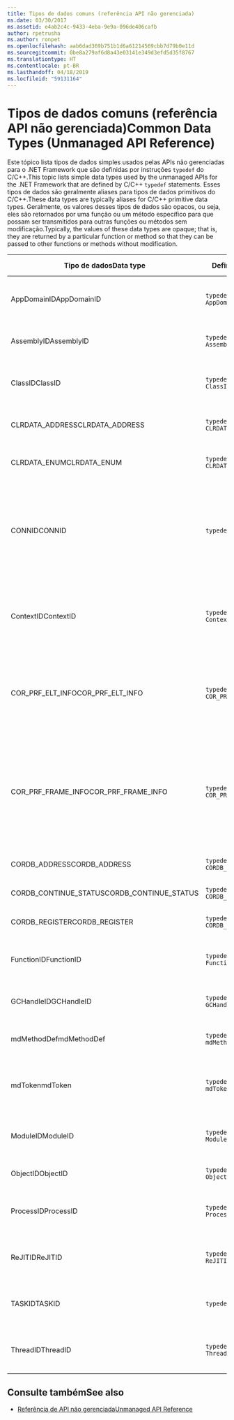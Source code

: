 ```yaml
---
title: Tipos de dados comuns (referência API não gerenciada)
ms.date: 03/30/2017
ms.assetid: e4ab2c4c-9433-4eba-9e9a-096de406cafb
author: rpetrusha
ms.author: ronpet
ms.openlocfilehash: aab6dad369b751b1d6a61214569cbb7d79b0e11d
ms.sourcegitcommit: 0be8a279af6d8a43e03141e349d3efd5d35f8767
ms.translationtype: HT
ms.contentlocale: pt-BR
ms.lasthandoff: 04/18/2019
ms.locfileid: "59131164"
---
```

# <a name="common-data-types-unmanaged-api-reference"></a><span data-ttu-id="5ce89-102">Tipos de dados comuns (referência API não gerenciada)</span><span class="sxs-lookup"><span data-stu-id="5ce89-102">Common Data Types (Unmanaged API Reference)</span></span>
<span data-ttu-id="5ce89-103">Este tópico lista tipos de dados simples usados pelas APIs não gerenciadas para o .NET Framework que são definidas por instruções `typedef` do C/C++.</span><span class="sxs-lookup"><span data-stu-id="5ce89-103">This topic lists simple data types used by the unmanaged APIs for the .NET Framework that are defined by C/C++ `typedef` statements.</span></span> <span data-ttu-id="5ce89-104">Esses tipos de dados são geralmente aliases para tipos de dados primitivos do C/C++.</span><span class="sxs-lookup"><span data-stu-id="5ce89-104">These data types are typically aliases for C/C++ primitive data types.</span></span> <span data-ttu-id="5ce89-105">Geralmente, os valores desses tipos de dados são opacos, ou seja, eles são retornados por uma função ou um método específico para que possam ser transmitidos para outras funções ou métodos sem modificação.</span><span class="sxs-lookup"><span data-stu-id="5ce89-105">Typically, the values of these data types are opaque; that is, they are returned by a particular function or method so that they can be passed to other functions or methods without modification.</span></span>  
  
|<span data-ttu-id="5ce89-106">Tipo de dados</span><span class="sxs-lookup"><span data-stu-id="5ce89-106">Data type</span></span>|<span data-ttu-id="5ce89-107">Definição</span><span class="sxs-lookup"><span data-stu-id="5ce89-107">Definition</span></span>|<span data-ttu-id="5ce89-108">Definido em</span><span class="sxs-lookup"><span data-stu-id="5ce89-108">Defined in</span></span>|<span data-ttu-id="5ce89-109">Descrição</span><span class="sxs-lookup"><span data-stu-id="5ce89-109">Description</span></span>|  
|---------------|----------------|----------------|-----------------|  
|<span data-ttu-id="5ce89-110">AppDomainID</span><span class="sxs-lookup"><span data-stu-id="5ce89-110">AppDomainID</span></span>|`typedef UINT_PTR AppDomainID;`|<span data-ttu-id="5ce89-111">corprof.h</span><span class="sxs-lookup"><span data-stu-id="5ce89-111">corprof.h</span></span>|<span data-ttu-id="5ce89-112">O identificador de um domínio de aplicativo.</span><span class="sxs-lookup"><span data-stu-id="5ce89-112">The identifier of an application domain.</span></span>|  
|<span data-ttu-id="5ce89-113">AssemblyID</span><span class="sxs-lookup"><span data-stu-id="5ce89-113">AssemblyID</span></span>|`typedef UINT_PTR AssemblyID;`|<span data-ttu-id="5ce89-114">corprof.h</span><span class="sxs-lookup"><span data-stu-id="5ce89-114">corprof.h</span></span>|<span data-ttu-id="5ce89-115">O identificador de um assembly.</span><span class="sxs-lookup"><span data-stu-id="5ce89-115">The identifier of an assembly.</span></span>|  
|<span data-ttu-id="5ce89-116">ClassID</span><span class="sxs-lookup"><span data-stu-id="5ce89-116">ClassID</span></span>|`typedef UINT_PTR ClassID;`|<span data-ttu-id="5ce89-117">corprof.h</span><span class="sxs-lookup"><span data-stu-id="5ce89-117">corprof.h</span></span>|<span data-ttu-id="5ce89-118">O identificador de uma classe gerenciada.</span><span class="sxs-lookup"><span data-stu-id="5ce89-118">The identifier of a managed class.</span></span>|  
|<span data-ttu-id="5ce89-119">CLRDATA_ADDRESS</span><span class="sxs-lookup"><span data-stu-id="5ce89-119">CLRDATA_ADDRESS</span></span>|`typedef ULONG64 CLRDATA_ADDRESS;`|<span data-ttu-id="5ce89-120">clrdata.h</span><span class="sxs-lookup"><span data-stu-id="5ce89-120">clrdata.h</span></span>|<span data-ttu-id="5ce89-121">Um endereço de memória de 64 bits.</span><span class="sxs-lookup"><span data-stu-id="5ce89-121">A 64-bit memory address.</span></span>|
|<span data-ttu-id="5ce89-122">CLRDATA_ENUM</span><span class="sxs-lookup"><span data-stu-id="5ce89-122">CLRDATA_ENUM</span></span>|`typedef ULONG64 CLRDATA_ADDRESS;`|<span data-ttu-id="5ce89-123">Indisponível</span><span class="sxs-lookup"><span data-stu-id="5ce89-123">Not Available</span></span>|<span data-ttu-id="5ce89-124">Um endereço de memória de 64 bits.</span><span class="sxs-lookup"><span data-stu-id="5ce89-124">A 64-bit memory address.</span></span>|
|<span data-ttu-id="5ce89-125">CONNID</span><span class="sxs-lookup"><span data-stu-id="5ce89-125">CONNID</span></span>|`typedef DWORD CONNID;`|<span data-ttu-id="5ce89-126">cordebug.h, mscoree.h</span><span class="sxs-lookup"><span data-stu-id="5ce89-126">cordebug.h, mscoree.h</span></span>|<span data-ttu-id="5ce89-127">O identificador de conexão para um thread que está conectado a uma instância do Microsoft SQL Server.</span><span class="sxs-lookup"><span data-stu-id="5ce89-127">The connection identifier for a thread that is connected to an instance of Microsoft SQL Server.</span></span>|  
|<span data-ttu-id="5ce89-128">ContextID</span><span class="sxs-lookup"><span data-stu-id="5ce89-128">ContextID</span></span>|`typedef UINT_PTR ContextID;`|<span data-ttu-id="5ce89-129">corprof.h</span><span class="sxs-lookup"><span data-stu-id="5ce89-129">corprof.h</span></span>|<span data-ttu-id="5ce89-130">O identificador do contexto associado a um thread gerenciado específico.</span><span class="sxs-lookup"><span data-stu-id="5ce89-130">The identifier of the context associated with a particular managed thread.</span></span>|  
|<span data-ttu-id="5ce89-131">COR_PRF_ELT_INFO</span><span class="sxs-lookup"><span data-stu-id="5ce89-131">COR_PRF_ELT_INFO</span></span>|`typedef UINT_PTR COR_PRF_ELT_INFO;`|<span data-ttu-id="5ce89-132">corprof.h</span><span class="sxs-lookup"><span data-stu-id="5ce89-132">corprof.h</span></span>|<span data-ttu-id="5ce89-133">Um identificador opaco que representa informações sobre um registro de ativação específico.</span><span class="sxs-lookup"><span data-stu-id="5ce89-133">An opaque handle that represents information about a particular stack frame.</span></span>|  
|<span data-ttu-id="5ce89-134">COR_PRF_FRAME_INFO</span><span class="sxs-lookup"><span data-stu-id="5ce89-134">COR_PRF_FRAME_INFO</span></span>|`typedef UINT_PTR COR_PRF_FRAME_INFO;`|<span data-ttu-id="5ce89-135">corprof.h</span><span class="sxs-lookup"><span data-stu-id="5ce89-135">corprof.h</span></span>|<span data-ttu-id="5ce89-136">Um identificador opaco que aponta para um registro de ativação.</span><span class="sxs-lookup"><span data-stu-id="5ce89-136">An opaque handle that points to a stack frame.</span></span> <span data-ttu-id="5ce89-137">Ele é válido somente durante o retorno de chamada para o qual é transmitido.</span><span class="sxs-lookup"><span data-stu-id="5ce89-137">It is valid only during the callback to which it is passed.</span></span>|  
|<span data-ttu-id="5ce89-138">CORDB_ADDRESS</span><span class="sxs-lookup"><span data-stu-id="5ce89-138">CORDB_ADDRESS</span></span>|`typedef ULONG64 CORDB_ADDRESS;`|<span data-ttu-id="5ce89-139">cordebug.h</span><span class="sxs-lookup"><span data-stu-id="5ce89-139">cordebug.h</span></span>|<span data-ttu-id="5ce89-140">Um endereço na memória.</span><span class="sxs-lookup"><span data-stu-id="5ce89-140">An address in memory.</span></span>|  
|<span data-ttu-id="5ce89-141">CORDB_CONTINUE_STATUS</span><span class="sxs-lookup"><span data-stu-id="5ce89-141">CORDB_CONTINUE_STATUS</span></span>|`typedef DWORD CORDB_CONTINUE_STATUS;`|<span data-ttu-id="5ce89-142">cordebug.h</span><span class="sxs-lookup"><span data-stu-id="5ce89-142">cordebug.h</span></span>|<span data-ttu-id="5ce89-143">O status de continuação.</span><span class="sxs-lookup"><span data-stu-id="5ce89-143">The continuation status.</span></span>|  
|<span data-ttu-id="5ce89-144">CORDB_REGISTER</span><span class="sxs-lookup"><span data-stu-id="5ce89-144">CORDB_REGISTER</span></span>|`typedef ULONG64 CORDB_REGISTER;`|<span data-ttu-id="5ce89-145">cordebug.h</span><span class="sxs-lookup"><span data-stu-id="5ce89-145">cordebug.h</span></span>|<span data-ttu-id="5ce89-146">O valor de um registro da CPU.</span><span class="sxs-lookup"><span data-stu-id="5ce89-146">The value of a CPU register.</span></span>|
|<span data-ttu-id="5ce89-147">FunctionID</span><span class="sxs-lookup"><span data-stu-id="5ce89-147">FunctionID</span></span>|`typedef UINT_PTR FunctionID;`|<span data-ttu-id="5ce89-148">corprof.h</span><span class="sxs-lookup"><span data-stu-id="5ce89-148">corprof.h</span></span>|<span data-ttu-id="5ce89-149">O identificador de uma função ou um método.</span><span class="sxs-lookup"><span data-stu-id="5ce89-149">The identifier of a function or method.</span></span>|  
|<span data-ttu-id="5ce89-150">GCHandleID</span><span class="sxs-lookup"><span data-stu-id="5ce89-150">GCHandleID</span></span>|`typedef UINT_PTR GCHandleID;`|<span data-ttu-id="5ce89-151">corprof.h</span><span class="sxs-lookup"><span data-stu-id="5ce89-151">corprof.h</span></span>|<span data-ttu-id="5ce89-152">Um identificador da coleta de lixo.</span><span class="sxs-lookup"><span data-stu-id="5ce89-152">A garbage collection handle.</span></span>|  
|<span data-ttu-id="5ce89-153">mdMethodDef</span><span class="sxs-lookup"><span data-stu-id="5ce89-153">mdMethodDef</span></span>|`typedef mdToken mdMethodDef;`|<span data-ttu-id="5ce89-154">cordebug.h</span><span class="sxs-lookup"><span data-stu-id="5ce89-154">cordebug.h</span></span>|<span data-ttu-id="5ce89-155">Um token de definição de método.</span><span class="sxs-lookup"><span data-stu-id="5ce89-155">A method definition token.</span></span>|
|<span data-ttu-id="5ce89-156">mdToken</span><span class="sxs-lookup"><span data-stu-id="5ce89-156">mdToken</span></span>|`typedef UINT32 mdToken;`|<span data-ttu-id="5ce89-157">corprof.h</span><span class="sxs-lookup"><span data-stu-id="5ce89-157">corprof.h</span></span>|<span data-ttu-id="5ce89-158">Um token de metadados (uma linha em uma tabela de metadados).</span><span class="sxs-lookup"><span data-stu-id="5ce89-158">A metadata token (a row in a metadata table).</span></span>|  
|<span data-ttu-id="5ce89-159">ModuleID</span><span class="sxs-lookup"><span data-stu-id="5ce89-159">ModuleID</span></span>|`typedef UINT_PTR ModuleID;`|<span data-ttu-id="5ce89-160">corprof.h</span><span class="sxs-lookup"><span data-stu-id="5ce89-160">corprof.h</span></span>|<span data-ttu-id="5ce89-161">O identificador de um módulo de assembly.</span><span class="sxs-lookup"><span data-stu-id="5ce89-161">The identifier of an assembly module.</span></span>|  
|<span data-ttu-id="5ce89-162">ObjectID</span><span class="sxs-lookup"><span data-stu-id="5ce89-162">ObjectID</span></span>|`typedef UINT_PTR ObjectID;`|<span data-ttu-id="5ce89-163">corprof.h</span><span class="sxs-lookup"><span data-stu-id="5ce89-163">corprof.h</span></span>|<span data-ttu-id="5ce89-164">O identificador de um objeto.</span><span class="sxs-lookup"><span data-stu-id="5ce89-164">The identifier of an object.</span></span>|  
|<span data-ttu-id="5ce89-165">ProcessID</span><span class="sxs-lookup"><span data-stu-id="5ce89-165">ProcessID</span></span>|`typedef UINT_PTR ProcessID;`|<span data-ttu-id="5ce89-166">corprof.h</span><span class="sxs-lookup"><span data-stu-id="5ce89-166">corprof.h</span></span>|<span data-ttu-id="5ce89-167">O identificador de um processo gerenciado.</span><span class="sxs-lookup"><span data-stu-id="5ce89-167">The identifier of a managed process.</span></span>|  
|<span data-ttu-id="5ce89-168">ReJITID</span><span class="sxs-lookup"><span data-stu-id="5ce89-168">ReJITID</span></span>|`typedef UINT_PTR ReJITID;`|<span data-ttu-id="5ce89-169">corprof.h</span><span class="sxs-lookup"><span data-stu-id="5ce89-169">corprof.h</span></span>|<span data-ttu-id="5ce89-170">O identificador de uma função com compilação JIT.</span><span class="sxs-lookup"><span data-stu-id="5ce89-170">The identifier of a jitted function.</span></span>|  
|<span data-ttu-id="5ce89-171">TASKID</span><span class="sxs-lookup"><span data-stu-id="5ce89-171">TASKID</span></span>|`typedef UINT64 TASKID;`|<span data-ttu-id="5ce89-172">cordebug.h, mscoree.h</span><span class="sxs-lookup"><span data-stu-id="5ce89-172">cordebug.h, mscoree.h</span></span>|<span data-ttu-id="5ce89-173">O identificador de um [ICLRTask](../../../docs/framework/unmanaged-api/hosting/iclrtask-interface.md) instância.</span><span class="sxs-lookup"><span data-stu-id="5ce89-173">The identifier of an [ICLRTask](../../../docs/framework/unmanaged-api/hosting/iclrtask-interface.md) instance.</span></span>|  
|<span data-ttu-id="5ce89-174">ThreadID</span><span class="sxs-lookup"><span data-stu-id="5ce89-174">ThreadID</span></span>|`typedef UINT_PTR ThreadID;`|<span data-ttu-id="5ce89-175">corprof.h</span><span class="sxs-lookup"><span data-stu-id="5ce89-175">corprof.h</span></span>|<span data-ttu-id="5ce89-176">O identificador de um thread gerenciado.</span><span class="sxs-lookup"><span data-stu-id="5ce89-176">The identifier of a managed thread.</span></span>|  
  
## <a name="see-also"></a><span data-ttu-id="5ce89-177">Consulte também</span><span class="sxs-lookup"><span data-stu-id="5ce89-177">See also</span></span>

- [<span data-ttu-id="5ce89-178">Referência de API não gerenciada</span><span class="sxs-lookup"><span data-stu-id="5ce89-178">Unmanaged API Reference</span></span>](../../../docs/framework/unmanaged-api/index.md)
